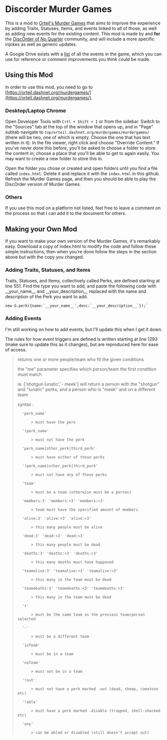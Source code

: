 # Discorder Murder Games

This is a mod to [Orteil's Murder Games](https://orteil.dashnet.org/murdergames/) that aims to improve the experience by adding Traits, Statuses, Items, and events linked to all of those, as well as adding new events for the existing content. This mod is made by and **for** the [DiscOrder of No Quarter](https://discord.gg/TRDrRdv) community, and will include a more specific injokes as well as generic updates.

A Google Drive exists with a [list](https://docs.google.com/document/d/1lU5NvP_yMKFLUt4bB2rJFOGVZc2SBDWSGu4Fvhl__Pc/edit?usp=sharing) of all the events in the game, which you can use for reference or comment improvements you think could be made.

## Using this Mod

In order to use this mod, you need to go to [https://orteil.dashnet.org/murdergames/](https://orteil.dashnet.org/murdergames/).

### Desktop/Laptop Chrome

Open Developer Tools with `Crtl + Shift + I` or from the sidebar. Switch to the "Sources" tab at the top of the window that opens up, and in "Page" subtab navigate to `top/orteil.dashnet.org/murdergames/murdergames/` (there will be two, one of which is empty. Choose the one that has text written in it). In the file viewer, right click and choose "Override Content." If you've never done this before, you'll be asked to choose a folder to store the content in; choose a place that you'll be able to get to again easily. You may want to create a new folder to store this in.

Open the folder you chose or created and open folders until you find a file called `index.html`. Delete it and replace it with the `index.html` in this github. Refresh the Murder Games page, and then you should be able to play the DiscOrder version of Murder Games.

### Others

If you use this mod on a platform not listed, feel free to leave a comment on the process so that I can add it to the document for others.

## Making your Own Mod

If you want to make your own version of the Murder Games, it's remarkably easy. Download a copy of index.html to modify the code and follow these simple instructions, then when you're done follow the steps in the section above but with the copy you changed.

### Adding Traits, Statuses, and Items

Traits, Statuses, and Items, collectively called Perks, are defined starting at line 551. Find the type you want to add, and paste the following code with \_\_your_name\_\_ and \_\_your_description\_\_ replaced with the name and description of the Perk you want to add.

    new G.perk({name:`__your_name__`,desc:`__your_description__`});`

### Adding Events

I'm still working on how to add events, but I'll update this when I get it down. 

The rules for how event triggers are defined is written starting at line 1293 (make sure to update this as it changes), but are reproduced here for ease of access.


> returns one or more people/team who fit the given conditions
>
> the "me" parameter specifies which person/team the first condition must match
>
> ie. ['shotgun lunatic','- meek'] will return a person with the "shotgun" and "lunatic" perks, and a person who is "meek" and on a different team
>
>   syntax :
>
>		'perk_name'
>
>		    > must have the perk
>
>		'!perk_name'
>
>			> must not have the perk
>
>		'perk_name|other_perk|third_perk'
>
>			> must have either of those perks
>
>		'!perk_name|other_perk|third_perk'
>
>			> must not have any of those perks
>
>		'team'
>
>			> must be a team (otherwise must be a person)
>
>		'members:3' 'members:<3' 'members:>3'
>
>			> team must have the specified amount of members
>
>		'alive:3' 'alive:<3' 'alive:>3'
>
>			> this many people must be alive
>
>		'dead:3' 'dead:<3' 'dead:>3'
>
>			> this many people must be dead
>
>	    'deaths:3' 'deaths:<3' 'deaths:>3'
>
>			> this many deaths must have happened
>
>		'teamalive:3' 'teamalive:<3' 'teamalive:>3'
>
>			> this many in the team must be dead
>
>		'teamdeaths:3' 'teamdeaths:<3' 'teamdeaths:>3'
>
>			> this many in the team must be dead
>
>		'+'
>
>			> must be the same team as the previous team/person selected
>
>		'-'
>
>			> must be a different team
>
>		'inTeam'
>
>			> must be in a team
>
>		'noTeam'
>
>			> must not be in a team
>
>		'!out'
>
>		    > must not have a perk marked .out (dead, sheep, comatose etc)
>
>		'!able'
>
>			> must have a perk marked .disable (trapped, shell-shocked etc)
>
>		'any'
>
>			> can be abled or disabled (still doesn't accept out)
